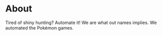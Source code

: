 # About
Tired of shiny hunting? Automate it! We are what out names implies. We automated the Pokémon games.
